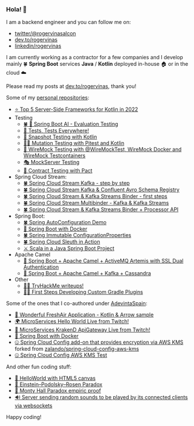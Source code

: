 ### Hola! 👋

I am a backend engineer and you can follow me on:
* [twitter/@rogervinasalcon](https://twitter.com/rogervinasalcon)
* [dev.to/rogervinas](https://dev.to/rogervinas)
* [linkedin/rogervinas](https://www.linkedin.com/in/rogervinas)

I am currently working as a contractor for a few companies and I develop mainly 🍀 **Spring Boot** services **Java** / **Kotlin** deployed in-house 🏠 or in the cloud ☁️

Please read my posts at [dev.to/rogervinas](https://dev.to/rogervinas), thank you!

Some of my [personal repositories](https://github.com/rogervinas?tab=repositories):

* [⭐ Top 5 Server-Side Frameworks for Kotlin in 2022](https://github.com/rogervinas/top-5-server-side-kotlin-frameworks-2022)
* Testing
  * [🍀 🤖 Spring Boot AI - Evaluation Testing](https://github.com/rogervinas/spring-boot-ai)
  * [🤠 Tests, Tests Everywhere!](https://github.com/rogervinas/tests-everywhere)
  * [📸 Snapshot Testing with Kotlin](https://github.com/rogervinas/snapshot-testing)
  * [🧟‍♂️ Mutation Testing with Pitest and Kotlin](https://github.com/rogervinas/mutation-testing)
  * [🤹 WireMock Testing with @WireMockTest, WireMock Docker and WireMock Testcontainers](https://github.com/rogervinas/wiremock-testing)
  * [🎭 MockServer Testing](https://github.com/rogervinas/mockserver-testing)
  * [🤝 Contract Testing with Pact](https://github.com/rogervinas/contract-testing-with-pact)
* Spring Cloud Stream:
  * [🍀 Spring Cloud Stream Kafka - step by step](https://github.com/rogervinas/spring-cloud-stream-kafka-step-by-step)
  * [🍀 Spring Cloud Stream Kafka & Confluent Avro Schema Registry](https://github.com/rogervinas/spring-cloud-stream-kafka-confluent-avro-schema-registry)
  * [🍀 Spring Cloud Stream & Kafka Streams Binder - first steps](https://github.com/rogervinas/spring-cloud-stream-kafka-streams-first-steps)
  * [🍀 Spring Cloud Stream Multibinder - Kafka & Kafka Streams](https://github.com/rogervinas/spring-cloud-stream-multibinder)
  * [🍀 Spring Cloud Stream & Kafka Streams Binder + Processor API](https://github.com/rogervinas/spring-cloud-stream-kafka-streams-processor)
* Spring Boot:
  * [🍀 Spring AutoConfiguration Demo](https://github.com/rogervinas/spring-boot-autoconfiguration-demo)
  * [🐳 Spring Boot with Docker](https://github.com/rogervinas/spring-boot-docker)
  * [🍀 Spring Immutable ConfigurationProperties](https://github.com/rogervinas/spring-immutable-configuration-properties)
  * [🍀 Spring Cloud Sleuth in Action](https://github.com/rogervinas/spring-cloud-sleuth-in-action)
  * [⚔️ Scala in a Java Spring Boot Project](https://github.com/rogervinas/scala-java-spring-boot)
* Apache Camel
  * [🐪 Spring Boot + Apache Camel + ActiveMQ Artemis with SSL Dual Authentication](https://github.com/rogervinas/spring-boot-camel-activemq-artemis)
  * [🐪 Spring Boot + Apache Camel + Kafka + Cassandra](https://github.com/rogervinas/spring-boot-camel-kafka-cassandra)
* Other
  * [🐱‍💻 TryHackMe writeups!](https://github.com/rogervinas/TryHackMe)
  * [🧞‍♂️ First Steps Developing Custom Gradle Plugins](https://github.com/rogervinas/gradle-plugins-first-steps)

Some of the ones that I co-authored under [AdevintaSpain](https://github.com/AdevintaSpain):

* [🦄 Wonderful FreshAir Application - Kotlin & Arrow sample](https://github.com/AdevintaSpain/wonderful-freshair-app)
* [🌍  MicroServices Hello World Live from Twitch!](https://github.com/AdevintaSpain/ms-test--hello-twitch)
* [🐙 MicroServices KrakenD ApiGateway Live from Twitch!](https://github.com/AdevintaSpain/ms-test--krakend-twitch)
* [🐳 Spring Boot with Docker](https://github.com/AdevintaSpain/spring-boot-docker)
* [🤐 Spring Cloud Config add-on that provides encryption via AWS KMS](https://github.com/AdevintaSpain/spring-cloud-config-aws-kms) forked from [zalando/spring-cloud-config-aws-kms](https://github.com/zalando/spring-cloud-config-aws-kms)
* [🤐 Spring Cloud Config AWS KMS Test](https://github.com/AdevintaSpain/spring-cloud-config-aws-kms-test)

And other fun coding stuff:

* [👋 HelloWorld with HTML5 canvas](https://github.com/rogervinas/hello-world-html5-canvas)
* [🤯 Einstein–Podolsky–Rosen Paradox](https://github.com/rogervinas/epr-paradox)
* [🐐 Monty Hall Paradox empiric proof](https://github.com/rogervinas/monty-hall-paradox)
* [🔊 Server sending random sounds to be played by its connected clients via websockets](https://github.com/rogervinas/random-sound-broadcast)

Happy coding!

